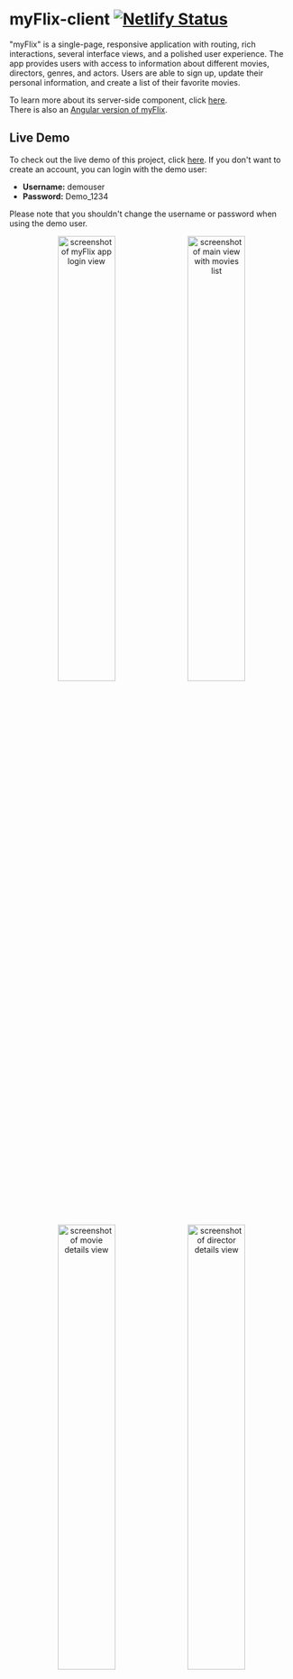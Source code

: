 # myFlix-client [![Netlify Status](https://api.netlify.com/api/v1/badges/f90a8064-a676-4491-bafb-db5e223e23e5/deploy-status)](https://app.netlify.com/sites/nightorbs-myflix/deploys)
 
"myFlix" is a single-page, responsive application with routing, rich interactions, several interface views, and a polished user experience. The app provides users with access to information about different movies, directors, genres, and actors. Users are able to sign up, update their personal information, and create a list of their favorite movies.

To learn more about its server-side component, click [here](https://github.com/nightorb/movie_api).<br>
There is also an [Angular version of myFlix](https://nightorb.github.io/myFlix-client-Angular/).

## Live Demo
To check out the live demo of this project, click [here](https://nightorbs-myflix.netlify.app/). If you don't want to create an account, you can login with the demo user:

- **Username:** demouser
- **Password:** Demo_1234

Please note that you shouldn't change the username or password when using the demo user.

<div align="center">
  <img src="https://user-images.githubusercontent.com/89855337/162857255-f3114277-babc-4884-bfd3-09bf05f8c525.png"
       alt="screenshot of myFlix app login view"
       width=45%>
  <img src="https://user-images.githubusercontent.com/89855337/162857261-2ee5c3c8-3849-4d07-81f0-a9311899b8ac.png"
       alt="screenshot of main view with movies list"
       width=45%>
  <img src="https://user-images.githubusercontent.com/89855337/162857257-65d897bb-1d6e-4b40-8967-4ec59e1385eb.png"
       alt="screenshot of movie details view"
       width=45%>
  <img src="https://user-images.githubusercontent.com/89855337/162857251-fb2d8978-137a-495d-a3f4-4c5293c50fdc.png"
       alt="screenshot of director details view"
       width=45%>
  <img src="https://user-images.githubusercontent.com/89855337/162857252-7134dd36-c610-4b86-9d8b-545b1475ed8f.png"
       alt="screenshot of genres list"
       width=45%>
  <img src="https://user-images.githubusercontent.com/89855337/162857899-9fb34bd5-b24c-46a0-980f-3856e9cbdbc8.png"
       alt="screenshot of user profile"
       width=45%>
</div>

## Built with
- React
- React-Bootstrap
- React Router
- React Redux
- Redux
- Axios
- PropTypes

## Key Features
- Allows new users to register, and existing users to login/logout
- Allows users to view details about movies, genres, directors, and actors
- Users are able to update or delete their profile
- Users are able to add/remove movies to their list of favorites

## Technical Features
- Single-page application (SPA)
- Uses state routing to navigate between views and share URLs
- Gives users the option to filter movies
- Initially uses Parcel as its build tool
- Written with React library and React Redux
- Uses React Bootstrap as a UI library for styling and responsiveness
- Contains a mix of class components and function components
